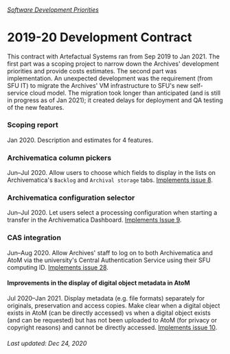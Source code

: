 ###### [Software Development Priorities](../README.md)

# 2019-20 Development Contract
This contract with Artefactual Systems ran from Sep 2019 to Jan 2021. The first part was a scoping project to narrow down the Archives' development priorities and provide costs estimates. The second part was implementation. An unexpected development was the requirement (from SFU IT) to migrate the Archives' VM infrastructure to SFU's new self-service cloud model. The migration took longer than anticipated (and is still in progress as of Jan 2021); it created delays for deployment and QA testing of the new features.

### Scoping report
Jan 2020. Description and estimates for 4 features.

### Archivematica column pickers
Jun–Jul 2020. Allow users to choose which fields to display in the lists on Archivematica's `Backlog` and `Archival storage` tabs. [Implements issue 8](https://github.com/SFU-Archives/software-development-priorities/issues/8).

### Archivematica configuration selector
Jun–Jul 2020. Let users select a processing configuration when starting a transfer in the Archivematica Dashboard. [Implements Issue 9](https://github.com/SFU-Archives/software-development-priorities/issues/9).

### CAS integration
Jun–Aug 2020. Allow Archives' staff to log on to both Archivematica and AtoM via the university's Central Authentication Service using their SFU computing ID. [Implements issue 28](https://github.com/SFU-Archives/software-development-priorities/issues/28).

#### Improvements in the display of digital object metadata in AtoM
Jul 2020–Jan 2021. Display metadata (e.g. file formats) separately for originals, preservation and access copies. Make clear when a digital object exists in AtoM (can be directly accessed) vs when a digital object exists (and can be requested) but has not been uploaded to AtoM (for privacy or copyright reasons) and cannot be directly accessed. [Implements issue 10](https://github.com/SFU-Archives/software-development-priorities/issues/10).


###### Last updated: Dec 24, 2020

